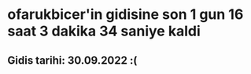 # ofarukbicer'in gidisine son 1 gun 16 saat 3 dakika 34 saniye kaldi

## Gidis tarihi: 30.09.2022 :(